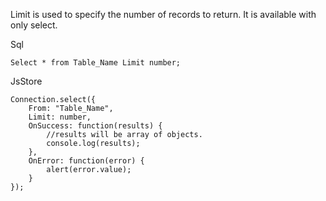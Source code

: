 Limit is used to specify the number of records to return. It is available with only select.

Sql

```
Select * from Table_Name Limit number;
```

JsStore

```
Connection.select({
    From: "Table_Name",
    Limit: number,
    OnSuccess: function(results) {
        //results will be array of objects.
        console.log(results);
    },
    OnError: function(error) {
        alert(error.value);
    }
});
```